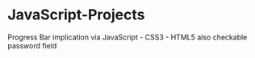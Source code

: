 # JavaScript-Projects
Progress Bar implication via JavaScript - CSS3 - HTML5 also checkable password field
